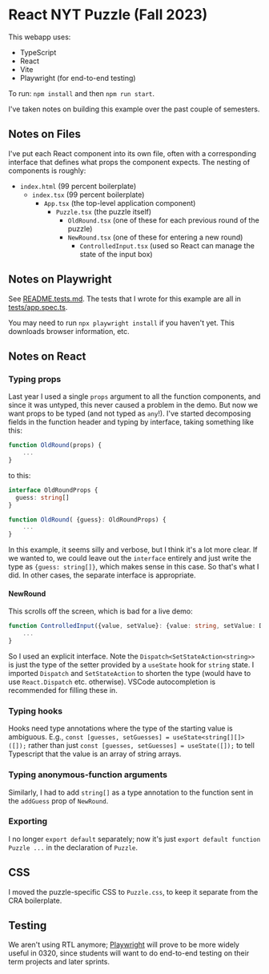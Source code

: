 # React NYT Puzzle (Fall 2023)

This webapp uses:
* TypeScript
* React
* Vite
* Playwright (for end-to-end testing)

To run: `npm install` and then `npm run start`.

I've taken notes on building this example over the past couple of semesters.

## Notes on Files 

I've put each React component into its own file, often with a corresponding interface that defines what props the component expects. The nesting of components is roughly:

- `index.html` (99 percent boilerplate)
  - `index.tsx` (99 percent boilerplate)
    - `App.tsx` (the top-level application component)
      - `Puzzle.tsx` (the puzzle itself)
        - `OldRound.tsx` (one of these for each previous round of the puzzle)
        - `NewRound.tsx` (one of these for entering a new round)
          - `ControlledInput.tsx` (used so React can manage the state of the input box)
  
## Notes on Playwright

See [README.tests.md](./README.tests.md). The tests that I wrote for this example are all in [tests/app.spec.ts](./tests/app.spec.ts).

You may need to run `npx playwright install` if you haven't yet. This downloads browser information, etc.

## Notes on React 

### Typing props

Last year I used a single `props` argument to all the function components, and since it was untyped, this never caused a problem in the demo. But now we want props to be typed (and not typed as `any`!). I've started decomposing fields in the function header and typing by interface, taking something like this: 

```typescript
function OldRound(props) {
    ...
}
```
to this:
```typescript
interface OldRoundProps {
  guess: string[]
}

function OldRound( {guess}: OldRoundProps) {
    ...
}
```

In this example, it seems silly and verbose, but I think it's a lot more clear. If we wanted to, we could leave out the `interface` entirely and just write the type as `{guess: string[]}`, which makes sense in this case. So that's what I did. In other cases, the separate interface is appropriate.

#### NewRound

This scrolls off the screen, which is bad for a live demo:

```typescript
function ControlledInput({value, setValue}: {value: string, setValue: Dispatch<SetStateAction<string>>}) {
    ...
}
```

So I used an explicit interface. Note the `Dispatch<SetStateAction<string>>` is just the type of the setter provided by a `useState` hook for `string` state. I imported `Dispatch` and `SetStateAction` to shorten the type (would have to use `React.Dispatch` etc. otherwise). VSCode autocompletion is recommended for filling these in.

### Typing hooks

Hooks need type annotations where the type of the starting value is ambiguous. E.g., `const [guesses, setGuesses] = useState<string[][]>([]);` rather than just `const [guesses, setGuesses] = useState([]);` to tell Typescript that the value is an array of string arrays.

### Typing anonymous-function arguments

Similarly, I had to add `string[]` as a type annotation to the function sent in the `addGuess` prop of `NewRound`. 

### Exporting 

I no longer `export default` separately; now it's just `export default function Puzzle ...` in the declaration of `Puzzle`. 

## CSS

I moved the puzzle-specific CSS to `Puzzle.css`, to keep it separate from the CRA boilerplate.

## Testing 

We aren't using RTL anymore; [Playwright](https://playwright.dev) will prove to be more widely useful in 0320, since students will want to do end-to-end testing on their term projects and later sprints.